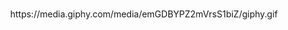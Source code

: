 # <section>
<div id="header" align="center">
https://media.giphy.com/media/emGDBYPZ2mVrsS1biZ/giphy.gif
</div>
